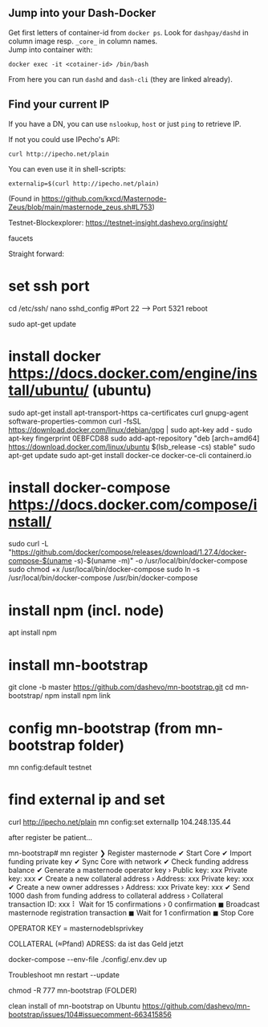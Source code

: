 


## Jump into your Dash-Docker
Get first letters of container-id from `docker ps`. 
Look for `dashpay/dashd` in column image resp. `_core_` in column names.  
Jump into container with:
	
	docker exec -it <cotainer-id> /bin/bash

From here you can run `dashd` and `dash-cli` (they are linked already).


## Find your current IP

If you have a DN, you can use `nslookup`, `host` or just `ping` to retrieve IP.

If not you could use IPecho's API:

	curl http://ipecho.net/plain
	
You can even use it in shell-scripts: 

	externalip=$(curl http://ipecho.net/plain)
	
(Found in https://github.com/kxcd/Masternode-Zeus/blob/main/masternode_zeus.sh#L753)


Testnet-Blockexplorer: https://testnet-insight.dashevo.org/insight/

faucets





Straight forward:
# set ssh port
cd /etc/ssh/
nano sshd_config
#Port 22 —>
Port 5321
reboot

sudo apt-get update

# install docker https://docs.docker.com/engine/install/ubuntu/ (ubuntu)
sudo apt-get install apt-transport-https ca-certificates curl gnupg-agent software-properties-common
curl -fsSL https://download.docker.com/linux/debian/gpg | sudo apt-key add -
sudo apt-key fingerprint 0EBFCD88
sudo add-apt-repository "deb [arch=amd64] https://download.docker.com/linux/ubuntu $(lsb_release -cs) stable"
sudo apt-get update
sudo apt-get install docker-ce docker-ce-cli containerd.io

# install docker-compose https://docs.docker.com/compose/install/ 
sudo curl -L "https://github.com/docker/compose/releases/download/1.27.4/docker-compose-$(uname -s)-$(uname -m)" -o /usr/local/bin/docker-compose
sudo chmod +x /usr/local/bin/docker-compose
sudo ln -s /usr/local/bin/docker-compose /usr/bin/docker-compose

# install npm (incl. node)
apt install npm

# install mn-bootstrap
git clone -b master https://github.com/dashevo/mn-bootstrap.git
cd mn-bootstrap/
npm install
npm link

# config mn-bootstrap (from mn-bootstrap folder)
mn config:default testnet
# find external ip and set
curl http://ipecho.net/plain
mn config:set externalIp 104.248.135.44




after register be patient...

mn-bootstrap# mn register <key>
❯ Register masternode
  ✔ Start Core
  ✔ Import funding private key
  ✔ Sync Core with network
  ✔ Check funding address balance
  ✔ Generate a masternode operator key
    › Public key: xxx
      Private key: xxx
  ✔ Create a new collateral address
    › Address: xxx
      Private key: xxx
  ✔ Create a new owner addresses
    › Address: xxx
      Private key: xxx
  ✔ Send 1000 dash from funding address to collateral address
    › Collateral transaction ID: xxx
  ⠇ Wait for 15 confirmations
    › 0 confirmation
  ◼ Broadcast masternode registration transaction
  ◼ Wait for 1 confirmation
  ◼ Stop Core 



OPERATOR KEY = masternodeblsprivkey

COLLATERAL (≈Pfand) ADRESS: da ist das Geld jetzt 



docker-compose --env-file ./config/.env.dev up 




Troubleshoot
mn restart --update

chmod -R 777 mn-bootstrap (FOLDER)


clean install of mn-bootstrap on Ubuntu
https://github.com/dashevo/mn-bootstrap/issues/104#issuecomment-663415856

